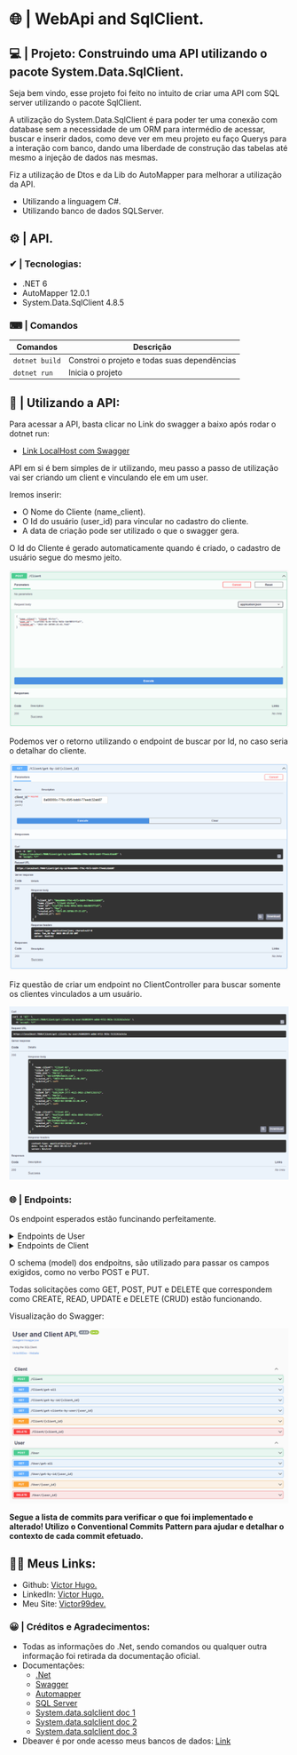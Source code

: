 # 🌐 | WebApi and SqlClient.

## 💻 | Projeto: Construindo uma API utilizando o pacote System.Data.SqlClient.

Seja bem vindo, esse projeto foi feito no intuito de criar uma API com SQL server utilizando o pacote SqlClient.

A utilização do System.Data.SqlClient é para poder ter uma conexão com database sem a necessidade de um ORM para intermédio de acessar, buscar e inserir dados, como deve ver em meu projeto eu faço Querys para a interação com banco, dando uma liberdade de construção das tabelas até mesmo a injeção de dados nas mesmas.

Fiz a utilização de Dtos e da Lib do AutoMapper para melhorar a utilização da API.

- Utilizando a linguagem C#.
- Utilizando banco de dados SQLServer.

## ⚙ | API.

### ✔ | Tecnologias:
- .NET 6
- AutoMapper 12.0.1
- System.Data.SqlClient 4.8.5


### ⌨ | Comandos

| **Comandos**                                   |                                               **Descrição**|
|------------------------------------------------|------------------------------------------------------------|
|                                  `dotnet build`|                Constroi o projeto e todas suas dependências|
|                                    `dotnet run`|                                            Inicia o projeto|

## 📝 | Utilizando a API:

Para acessar a API, basta clicar no Link do swagger a baixo após rodar o dotnet run: 
- [Link LocalHost com Swagger](https://localhost:7060/swagger/index.html)

API em si é bem simples de ir utilizando, meu passo a passo de utilização vai ser criando um client e vinculando ele em um user.

Iremos inserir:

- O Nome do Cliente (name_client).
- O Id do usuário (user_id) para vincular no cadastro do cliente.
- A data de criação pode ser utilizado o que o swagger gera.

O Id do Cliente é gerado automaticamente quando é criado, o cadastro de usuário segue do mesmo jeito.

![preview1 img](/docs/img/swagger-01.png)

Podemos ver o retorno utilizando o endpoint de buscar por Id, no caso seria o detalhar do cliente.

![preview2 img](/docs/img/swagger-02.png)

Fiz questão de criar um endpoint no ClientController para buscar somente os clientes vinculados a um usuário.

![preview3 img](/docs/img/swagger-03.png)

### 🌐 | Endpoints:
Os endpoint esperados estão funcinando perfeitamente.

<details><summary>Endpoints de User</summary>
<p>

| Verbo  | Endpoint                  | Parâmetro | Body             |
|--------|---------------------------|-----------|------------------|
| POST   | /User/post/               | N/A       | Schema User      |
| GET    | /User/get-all/            | N/A       | N/A              |
| GET    | /User/get-by-id/{user_id} | user_id   | N/A              |
| PUT    | /User/{user_id}           | user_id   | Schema User      |
| DELETE | /User/{user_id}           | user_id   | N/A              |

</p>
</details>

<details><summary>Endpoints de Client</summary>
<p>

| Verbo  | Endpoint                | Parâmetro | Body          |
|--------|-------------------------|-----------|---------------|
| POST   | /Client/post/           | N/A       | Schema Client |
| GET    | /Client/get-all/        | N/A       | N/A           |
| GET    | /Client/get-clients-by-user/{user_id}     | id        | N/A           |
| GET    | /Client/get-by-id/{client_id}     | id        | N/A           |
| PUT    | /Client/update/{client_id}     | id        | Schema Client |
| DELETE | /Client/delete/{client_id}     | id        | N/A           |

</p>
</details>

O schema (model) dos endpoitns, são utilizado para passar os campos exigidos, como no verbo POST e PUT.

Todas solicitações como GET, POST, PUT e DELETE que correspondem como CREATE, READ, UPDATE e DELETE (CRUD) estão funcionando.

Visualização do Swagger:

![preview4 img](/docs/img/swagger-04.png)

<b>Segue a lista de commits para verificar o que foi implementado e alterado! Utilizo o Conventional Commits Pattern para ajudar e detalhar o contexto de cada commit efetuado.</b>

## 👩‍💻 Meus Links:

- Github: [Victor Hugo.](https://github.com/torugo99)
- LinkedIn: [Victor Hugo.](https://www.linkedin.com/in/victor-hugo99/)
- Meu Site: [Victor99dev.](http://victor99dev.site/)

### 😀 | Créditos e Agradecimentos:
- Todas as informações do .Net, sendo comandos ou qualquer outra informação foi retirada da documentação oficial.
- Documentações: 
    - [.Net](https://learn.microsoft.com/pt-br/dotnet/)
    - [Swagger](https://learn.microsoft.com/en-us/aspnet/core/tutorials/web-api-help-pages-using-swagger?view=aspnetcore-7.0)
    - [Automapper](https://automapper.org/)
    - [SQL Server](https://learn.microsoft.com/en-us/azure/azure-sql/database/free-sql-db-free-account-how-to-deploy?view=azuresql)
    - [System.data.sqlclient doc 1](https://learn.microsoft.com/pt-br/dotnet/api/system.data.sqlclient?view=windowsdesktop-7.0)
    - [System.data.sqlclient doc 2](https://learn.microsoft.com/en-us/dotnet/api/system.data.sqlclient?view=netframework-4.7.2)
    - [System.data.sqlclient doc 3](https://learn.microsoft.com/en-us/dotnet/api/system.data.sqlclient.sqlconnection.connectionstring?view=dotnet-plat-ext-7.0)
- Dbeaver é por onde acesso meus bancos de dados: [Link](https://dbeaver.io/)
